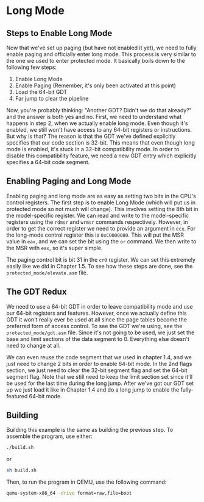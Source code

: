 # Long Mode

## Steps to Enable Long Mode

Now that we've set up paging (but have not enabled it yet), we need to fully enable paging
and officially enter long mode. This process is very similar to the one we used to enter
protected mode. It basically boils down to the following few steps:

1. Enable Long Mode
2. Enable Paging (Remember, it's only been activated at this point)
3. Load the 64-bit GDT
4. Far jump to clear the pipeline

Now, you're probably thinking: "Another GDT? Didn't we do that already?" and the answer is
both yes and no. First, we need to understand what happens in step 2, when we actually enable
long mode. Even though it's enabled, we still won't have access to any 64-bit registers or
instructions. But why is that? The reason is that the GDT we've defined explicitly specifies
that our code section is 32-bit. This means that even though long mode is enabled, it's stuck
in a 32-bit compatibility mode. In order to disable this compatibility feature, we need a new
GDT entry which explicitly specifies a 64-bit code segment.

## Enabling Paging and Long Mode

Enabling paging and long mode are as easy as setting two bits in the CPU's control registers.
The first step is to enable Long Mode (which will put us in protected mode so not much will
change). This involves setting the 8th bit in the model-specific register. We can read and
write to the model-specific registers using the `rdmsr` and `wrmsr` commands respectively. However,
in order to get the correct register we need to provide an argument in `ecx`. For the long-mode
control register this is `0xC0000080`. This will put the MSR value in `eax`, and we can set the 
bit using the `or` command. We then write to the MSR with `eax`, so it's super simple.

The paging control bit is bit 31 in the `cr0` register. We can set this extremely easily like
we did in Chapter 1.5. To see how these steps are done, see the `protected_mode/elevate.asm`
file.

## The GDT Redux

We need to use a 64-bit GDT in order to leave compatibility mode and use our 64-bit registers
and features. However, once we actually define this GDT it won't really ever be used at all
since the page tables become the preferred form of access control. To see the GDT we're using,
see the `protected_mode/gdt.asm` file. Since it's not going to be used, we just set the base
and limit sections of the data segment to 0. Everything else doesn't need to change at all.

We can even reuse the code segment that we used in chapter 1.4, and we just need to change 2
bits in order to enable 64-bit mode. In the 2nd flags section, we just need to clear the 
32-bit segment flag and set the 64-bit segment flag. Note that we still need to keep the limit
section set since it'll be used for the last time during the long jump. After we've got our
GDT set up we just load it like in Chapter 1.4 and do a long jump to enable the fully-featured
64-bit mode.

## Building

Building this example is the same as building the previous step. To
assemble the program, use either:

```sh
./build.sh
```

or

```sh
sh build.sh
```

Then, to run the program in QEMU, use the following command:

```sh
qemu-system-x86_64 -drive format=raw,file=boot
```

